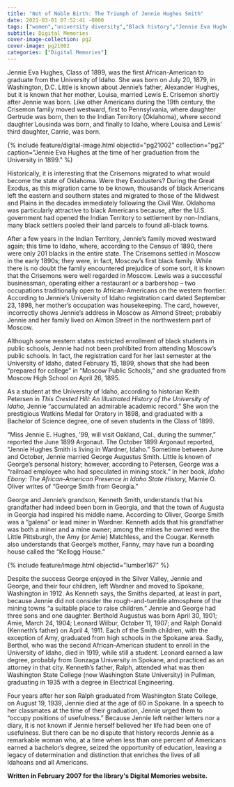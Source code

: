 ```yaml
---
title: "Not of Noble Birth: The Triumph of Jennie Hughes Smith"
date: 2021-03-01 07:52:41 -0800
tags: ["women","university diversity","Black history","Jennie Eva Hughes Smith"]
subtitle: Digital Memories
cover-image-collection: pg2
cover-image: pg21002
categories: ["Digital Memories"]
---
```


Jennie Eva Hughes, Class of 1899, was the first African-American to graduate from the University of Idaho. She was born on July 20, 1879, in Washington, D.C. Little is known about Jennie’s father, Alexander Hughes, but it is known that her mother, Louisa, married Lewis E. Crisemon shortly after Jennie was born. Like other Americans during the 19th century, the Crisemon family moved westward, first to Pennsylvania, where daughter Gertrude was born, then to the Indian Territory (Oklahoma), where second daughter Lousinda was born, and finally to Idaho, where Louisa and Lewis’ third daughter, Carrie, was born.

{% include feature/digital-image.html objectid="pg21002" collection="pg2" caption="Jennie Eva Hughes at the time of her graduation from the University in 1899." %}

Historically, it is interesting that the Crisemons migrated to what would become the state of Oklahoma. Were they Exodusters? During the Great Exodus, as this migration came to be known, thousands of black Americans left the eastern and southern states and migrated to those of the Midwest and Plains in the decades immediately following the Civil War. Oklahoma was particularly attractive to black Americans because, after the U.S. government had opened the Indian Territory to settlement by non-Indians, many black settlers pooled their land parcels to found all-black towns.

After a few years in the Indian Territory, Jennie’s family moved westward again; this time to Idaho, where, according to the Census of 1890, there were only 201 blacks in the entire state. The Crisemons settled in Moscow in the early 1890s; they were, in fact, Moscow’s first black family. While there is no doubt the family encountered prejudice of some sort, it is known that the Crisemons were well regarded in Moscow. Lewis was a successful businessman, operating either a restaurant or a barbershop – two occupations traditionally open to African-Americans on the western frontier. According to Jennie’s University of Idaho registration card dated September 23, 1898, her mother’s occupation was housekeeping. The card, however, incorrectly shows Jennie’s address in Moscow as Almond Street; probably Jennie and her family lived on Almon Street in the northwestern part of Moscow.

Although some western states restricted enrollment of black students in public schools, Jennie had not been prohibited from attending Moscow’s public schools. In fact, the registration card for her last semester at the University of Idaho, dated February 15, 1899, shows that she had been “prepared for college” in “Moscow Public Schools,” and she graduated from Moscow High School on April 26, 1895.

As a student at the University of Idaho, according to historian Keith Petersen in *This Crested Hill: An Illustrated History of the University of Idaho,* Jennie “accumulated an admirable academic record.” She won the prestigious Watkins Medal for Oratory in 1898, and graduated with a Bachelor of Science degree, one of seven students in the Class of 1899.

“Miss Jennie E. Hughes, ’99, will visit Oakland, Cal., during the summer,” reported the June 1899 Argonaut. The October 1899 Argonaut reported, “Jennie Hughes Smith is living in Wardner, Idaho.” Sometime between June and October, Jennie married George Augustus Smith. Little is known of George’s personal history; however, according to Petersen, George was a “railroad employee who had speculated in mining stock.” In her book, *Idaho Ebony: The African-American Presence in Idaho State History,* Mamie O. Oliver writes of “George Smith from Georgia.”

George and Jennie’s grandson, Kenneth Smith, understands that his grandfather had indeed been born in Georgia, and that the town of Augusta in Georgia had inspired his middle name. According to Oliver, George Smith was a “galena” or lead miner in Wardner. Kenneth adds that his grandfather was both a miner and a mine owner; among the mines he owned were the Little Pittsburgh, the Amy (or Amie) Matchless, and the Cougar. Kenneth also understands that George’s mother, Fanny, may have run a boarding house called the “Kellogg House.”

{% include feature/image.html objectid="lumber167" %}

Despite the success George enjoyed in the Silver Valley, Jennie and George, and their four children, left Wardner and moved to Spokane, Washington in 1912. As Kenneth says, the Smiths departed, at least in part, because Jennie did not consider the rough-and-tumble atmosphere of the mining towns “a suitable place to raise children.” Jennie and George had three sons and one daughter. Berthold Augustus was born April 30, 1901; Amie, March 24, 1904; Leonard Wilbur, October 11, 1907; and Ralph Donald (Kenneth’s father) on April 4, 1911. Each of the Smith children, with the exception of Amy, graduated from high schools in the Spokane area. Sadly, Berthol, who was the second African-American student to enroll in the University of Idaho, died in 1919, while still a student. Leonard earned a law degree, probably from Gonzaga University in Spokane, and practiced as an attorney in that city. Kenneth’s father, Ralph, attended what was then Washington State College (now Washington State University) in Pullman, graduating in 1935 with a degree in Electrical Engineering.

Four years after her son Ralph graduated from Washington State College, on August 19, 1939, Jennie died at the age of 60 in Spokane. In a speech to her classmates at the time of their graduation, Jennie urged them to “occupy positions of usefulness.” Because Jennie left neither letters nor a diary, it is not known if Jennie herself believed her life had been one of usefulness. But there can be no dispute that history records Jennie as a remarkable woman who, at a time when less than one percent of Americans earned a bachelor’s degree, seized the opportunity of education, leaving a legacy of determination and distinction that enriches the lives of all Idahoans and all Americans.

**Written in February 2007 for the library's Digital Memories website.**